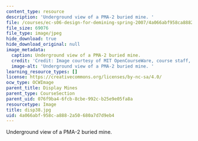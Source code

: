 ```yaml
---
content_type: resource
description: 'Underground view of a PMA-2 buried mine. '
file: /courses/ec-s06-design-for-demining-spring-2007/4a066abf958ca8882a50680a7d7d9eb4_disp38.jpg
file_size: 69076
file_type: image/jpeg
hide_download: true
hide_download_original: null
image_metadata:
  caption: Underground view of a PMA-2 buried mine.
  credit: 'Credit: Image courtesy of MIT OpenCourseWare, course staff, and students.'
  image-alt: 'Underground view of a PMA-2 buried mine. '
learning_resource_types: []
license: https://creativecommons.org/licenses/by-nc-sa/4.0/
ocw_type: OCWImage
parent_title: Display Mines
parent_type: CourseSection
parent_uid: 076f9ba4-6fcb-8cbe-992c-b25e9e05fa8a
resourcetype: Image
title: disp38.jpg
uid: 4a066abf-958c-a888-2a50-680a7d7d9eb4
---
```

Underground view of a PMA-2 buried mine. 